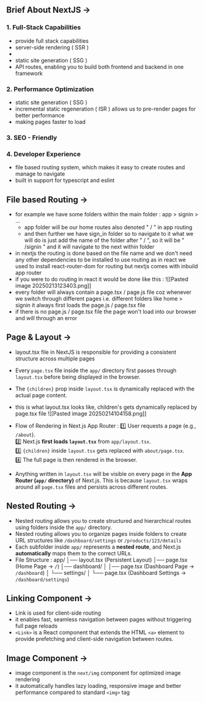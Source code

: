 
## Brief About NextJS -> 


### 1. Full-Stack Capabilities

- provide full stack capabilities 
- server-side rendering ( SSR )
- 
- static site generation ( SSG )
- API routes, enabling you to build both frontend and backend in one framework

### 2. Performance Optimization

- static site generation ( SSG )
- incremental static regeneration ( ISR ) allows us to pre-render pages for better performance
- making pages faster to load

### 3. SEO - Friendly

### 4. Developer Experience

- file based routing system, which makes it easy to create routes and manage to navigate
- built in support for typescript and eslint



## File based Routing ->

- for example we have some folders within the main folder :
	 app > signin > ...
	 - app folder will be our home routes also denoted " / " in app routing
	 - and then further we have sign_in folder so to navigate to it what we will do is just add the name of the folder after " / ", so it will be " /signin " and it will navigate to the next within folder
- in nextjs the routing is done based on the file name and we don't need any other dependencies to be installed to use routing as in react we used to install react-router-dom for routing but nextjs comes with inbuild app router
- if you were to do routing in react it would be done like this :
	![[Pasted image 20250213123403.png]]
- every folder will always contain a page.tsx / page.js file coz whenever we switch through different pages i.e. different folders like home > signin it always first loads the page.js / page.tsx file 
- if there is no page.js / page.tsx file the page won't load into our browser and will through an error


## Page & Layout ->

- layout.tsx file in NextJS is responsible for providing a consistent structure across multiple pages
- Every `page.tsx` file inside the `app/` directory first passes through `layout.tsx` before being displayed in the browser.
- The `{children}` prop inside `layout.tsx` is dynamically replaced with the actual page content.
- this is what layout.tsx looks like, children's gets dynamically replaced by page.tsx file
	 ![[Pasted image 20250214104158.png]]
- Flow of Rendering in Next.js App Router : 
	1️⃣ User requests a page (e.g., `/about`).  
	2️⃣ Next.js **first loads `layout.tsx`** from `app/layout.tsx`.  
	3️⃣ `{children}` inside `layout.tsx` gets replaced with `about/page.tsx`.  
	4️⃣ The full page is then rendered in the browser.
	
- Anything written in `layout.tsx` will be visible on every page in the **App Router (`app/` directory)** of Next.js. This is because `layout.tsx` wraps around all `page.tsx` files and persists across different routes.


## Nested Routing ->

- Nested routing allows you to create structured and hierarchical routes using folders inside the `app/` directory.
- Nested routing allows you to organize pages inside folders to create URL structures like `/dashboard/settings` or `/products/123/details`
- Each subfolder inside `app/` represents a **nested route**, and Next.js **automatically** maps them to the correct URLs.
- File Structure :
	app/
	│── layout.tsx  (Persistent Layout)
	│── page.tsx  (Home Page → `/`)
	│── dashboard/
	│   │── page.tsx  (Dashboard Page → `/dashboard`)
	│   └── settings/
	│       └── page.tsx  (Dashboard Settings → `/dashboard/settings`)



## Linking Component ->

- Link is used for client-side routing
- it enables fast, seamless navigation between pages without triggering full page reloads
- `<Link>` is a React component that extends the HTML `<a>` element to provide prefetching and client-side navigation between routes.

## Image Component ->

- image component is the `next/img` component for optimized image rendering
- it automatically handles lazy loading, responsive image and better performance compared to standard `<img>` tag